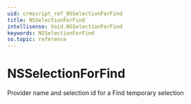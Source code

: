 ```yaml
---
uid: crmscript_ref_NSSelectionForFind
title: NSSelectionForFind
intellisense: Void.NSSelectionForFind
keywords: NSSelectionForFind
so.topic: reference
---
```


# NSSelectionForFind

Provider name and selection id for a Find temporary selection
